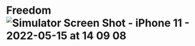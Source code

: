 # Freedom![Simulator Screen Shot - iPhone 11 - 2022-05-15 at 14 09 08](https://user-images.githubusercontent.com/95565087/168468272-a00f1af4-27dc-4c07-88f2-177c5ba4ed10.png)
